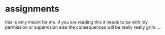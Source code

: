 # assignments
this is only meant for me.
if you are reading this it needs to be with my permission or supervision else the consequences will be really really grim.
..
